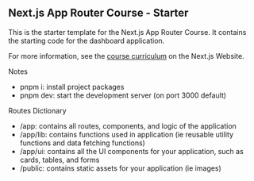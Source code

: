 ## Next.js App Router Course - Starter

This is the starter template for the Next.js App Router Course. It contains the starting code for the dashboard application.

For more information, see the [course curriculum](https://nextjs.org/learn) on the Next.js Website.

Notes

- pnpm i: install project packages
- pnpm dev: start the development server (on port 3000 default)

Routes Dictionary

- /app: contains all routes, components, and logic of the application
- /app/lib: contains functions used in application (ie reusable utility functions and data fetching functions)
- /app/ui: contains all the UI components for your application, such as cards, tables, and forms
- /public: contains static assets for your application (ie images)

